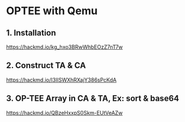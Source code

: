 # OPTEE with Qemu
## 1. Installation
https://hackmd.io/kg_hxo3BRwWhbEOzZ7nT7w

## 2. Construct TA & CA
https://hackmd.io/I3IISWXhRXajY386sPcKdA

## 3. OP-TEE Array in CA & TA, Ex: sort & base64
https://hackmd.io/QBzeHxxpS0Skm-EUtVeAZw
